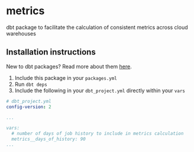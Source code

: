 # metrics

dbt package to facilitate the calculation of consistent metrics across cloud warehouses

## Installation instructions

New to dbt packages? Read more about them [here](https://docs.getdbt.com/docs/building-a-dbt-project/package-management/).

1. Include this package in your `packages.yml`
2. Run `dbt deps`
3. Include the following in your `dbt_project.yml` directly within your `vars`

```YAML
# dbt_project.yml
config-version: 2

...

vars:
  # number of days of job history to include in metrics calculation
  metrics__days_of_history: 90
...